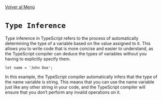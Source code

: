 [Volver al Menú](../root.md)

# `Type Inference`

Type inference in TypeScript refers to the process of automatically determining the type of a variable based on the value assigned to it. This allows you to write code that is more concise and easier to understand, as the TypeScript compiler can deduce the types of variables without you having to explicitly specify them.

```
let name = 'John Doe';
```

In this example, the TypeScript compiler automatically infers that the type of the name variable is string. This means that you can use the name variable just like any other string in your code, and the TypeScript compiler will ensure that you don’t perform any invalid operations on it.